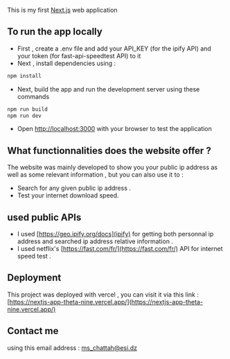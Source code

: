 This is my first [Next.js](https://nextjs.org) web application 

## To run the app locally
- First , create a .env file and add your API_KEY (for the ipify API) and your token (for fast-api-speedtest API) to it
- Next , install dependencies using :
```bash 
npm install
```
- Next, build the app and run the development server using these commands
```bash
npm run build
npm run dev
```
- Open [http://localhost:3000](http://localhost:3000) with your browser to test the application

## What functionnalities does the website offer ?

The website was mainly developed to show you your public ip address as well as some relevant information , but you can also use it to :

- Search for any given public ip address .
- Test your internet download speed.

## used public APIs

- I used [https://geo.ipify.org/docs](ipify) for getting both personnal ip address and searched ip address relative information .
- I used netflix's [https://fast.com/fr/](https://fast.com/fr/) API for internet speed test .

## Deployment
This project was deployed with vercel , you can visit it via this link : [https://nextjs-app-theta-nine.vercel.app/](https://nextjs-app-theta-nine.vercel.app/)

## Contact me
using this email address : ms_chattah@esi.dz
